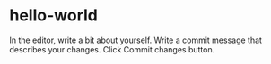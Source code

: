# hello-world


In the editor, write a bit about yourself.
Write a commit message that describes your changes.
Click Commit changes button.
